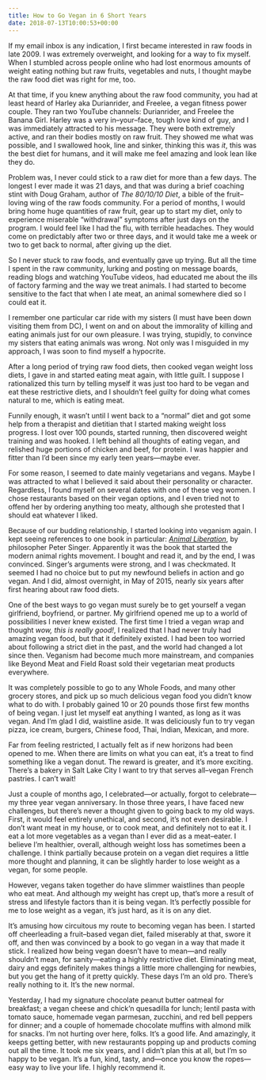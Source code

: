 ```yaml
---
title: How to Go Vegan in 6 Short Years
date: 2018-07-13T10:00:53+00:00
---
```

If my email inbox is any indication, I first became interested in raw foods in late 2009. I was extremely overweight, and looking for a way to fix myself. When I stumbled across people online who had lost enormous amounts of weight eating nothing but raw fruits, vegetables and nuts, I thought maybe the raw food diet was right for me, too.

At that time, if you knew anything about the raw food community, you had at least heard of Harley aka Durianrider, and Freelee, a vegan fitness power couple. They ran two YouTube channels: Durianrider, and Freelee the Banana Girl. Harley was a very in–your–face, tough love kind of guy, and I was immediately attracted to his message. They were both extremely active, and ran their bodies mostly on raw fruit. They showed me what was possible, and I swallowed hook, line and sinker, thinking this was _it_, this was the best diet for humans, and it will make me feel amazing and look lean like they do.

Problem was, I never could stick to a raw diet for more than a few days. The longest I ever made it was 21 days, and that was during a brief coaching stint with Doug Graham, author of _The 80/10/10 Diet_, a bible of the fruit–loving wing of the raw foods community. For a period of months, I would bring home huge quantities of raw fruit, gear up to start my diet, only to experience miserable &#8220;withdrawal&#8221; symptoms after just days on the program. I would feel like I had the flu, with terrible headaches. They would come on predictably after two or three days, and it would take me a week or two to get back to normal, after giving up the diet.

So I never stuck to raw foods, and eventually gave up trying. But all the time I spent in the raw community, lurking and posting on message boards, reading blogs and watching YouTube videos, had educated me about the ills of factory farming and the way we treat animals. I had started to become sensitive to the fact that when I ate meat, an animal somewhere died so I could eat it.

I remember one particular car ride with my sisters (I must have been down visiting them from DC), I went on and on about the immorality of killing and eating animals just for our own pleasure. I was trying, stupidly, to convince my sisters that eating animals was wrong. Not only was I misguided in my approach, I was soon to find myself a hypocrite.

After a long period of trying raw food diets, then cooked vegan weight loss diets, I gave in and started eating meat again, with little guilt. I suppose I rationalized this turn by telling myself it was just too hard to be vegan and eat these restrictive diets, and I shouldn&#8217;t feel guilty for doing what comes natural to me, which is eating meat.

Funnily enough, it wasn&#8217;t until I went back to a &#8220;normal&#8221; diet and got some help from a therapist and dietitian that I started making weight loss progress. I lost over 100 pounds, started running, then discovered weight training and was hooked. I left behind all thoughts of eating vegan, and relished huge portions of chicken and beef, for protein. I was happier and fitter than I&#8217;d been since my early teen years—maybe ever.

For some reason, I seemed to date mainly vegetarians and vegans. Maybe I was attracted to what I believed it said about their personality or character. Regardless, I found myself on several dates with one of these veg women. I chose restaurants based on their vegan options, and I even tried not to offend her by ordering anything too meaty, although she protested that I should eat whatever I liked.

Because of our budding relationship, I started looking into veganism again. I kept seeing references to one book in particular: _[Animal Liberation][1]_, by philosopher Peter Singer. Apparently it was the book that started the modern animal rights movement. I bought and read it, and by the end, I was convinced. Singer&#8217;s arguments were strong, and I was checkmated. It seemed I had no choice but to put my newfound beliefs in action and go vegan. And I did, almost overnight, in May of 2015, nearly six years after first hearing about raw food diets.

One of the best ways to go vegan must surely be to get yourself a vegan girlfriend, boyfriend, or partner. My girlfriend opened me up to a world of possibilities I never knew existed. The first time I tried a vegan wrap and thought _wow, this is really good!_, I realized that I had never truly had amazing vegan food, but that it definitely existed. I had been too worried about following a strict diet in the past, and the world had changed a lot since then. Veganism had become much more mainstream, and companies like Beyond Meat and Field Roast sold their vegetarian meat products everywhere.

It was completely possible to go to any Whole Foods, and many other grocery stores, and pick up so much delicious vegan food you didn&#8217;t know what to do with. I probably gained 10 or 20 pounds those first few months of being vegan. I just let myself eat anything I wanted, as long as it was vegan. And I&#8217;m glad I did, waistline aside. It was deliciously fun to try vegan pizza, ice cream, burgers, Chinese food, Thai, Indian, Mexican, and more.

Far from feeling restricted, I actually felt as if new horizons had been opened to me. When there are limits on what you can eat, it&#8217;s a treat to find something like a vegan donut. The reward is greater, and it&#8217;s more exciting. There&#8217;s a bakery in Salt Lake City I want to try that serves all–vegan French pastries. I can&#8217;t wait!

Just a couple of months ago, I celebrated—or actually, forgot to celebrate—my three year vegan anniversary. In those three years, I have faced new challenges, but there&#8217;s never a thought given to going back to my old ways. First, it would feel entirely unethical, and second, it&#8217;s not even desirable. I don&#8217;t want meat in my house, or to cook meat, and definitely not to eat it. I eat a lot more vegetables as a vegan than I ever did as a meat–eater. I believe I&#8217;m healthier, overall, although weight loss has sometimes been a challenge. I think partially because protein on a vegan diet requires a little more thought and planning, it can be slightly harder to lose weight as a vegan, for some people.

However, vegans taken together do have slimmer waistlines than people who eat meat. And although my weight has crept up, that&#8217;s more a result of stress and lifestyle factors than it is being vegan. It&#8217;s perfectly possible for me to lose weight as a vegan, it&#8217;s just hard, as it is on any diet.

It&#8217;s amusing how circuitous my route to becoming vegan has been. I started off cheerleading a fruit–based vegan diet, failed miserably at that, swore it off, and then was convinced by a book to go vegan in a way that made it stick. I realized how being vegan doesn&#8217;t have to mean—and really shouldn&#8217;t mean, for sanity—eating a highly restrictive diet. Eliminating meat, dairy and eggs definitely makes things a little more challenging for newbies, but you get the hang of it pretty quickly. These days I&#8217;m an old pro. There&#8217;s really nothing to it. It&#8217;s the new normal.

Yesterday, I had my signature chocolate peanut butter oatmeal for breakfast; a vegan cheese and chick&#8217;n quesadilla for lunch; lentil pasta with tomato sauce, homemade vegan parmesan, zucchini, and red bell peppers for dinner; and a couple of homemade chocolate muffins with almond milk for snacks. I&#8217;m not hurting over here, folks. It&#8217;s a good life. And amazingly, it keeps getting better, with new restaurants popping up and products coming out all the time. It took me six years, and I didn&#8217;t plan this at all, but I&#8217;m so happy to be vegan. It&#8217;s a fun, kind, tasty, and—once you know the ropes—easy way to live your life. I highly recommend it.

 [1]: https://www.amazon.com/Animal-Liberation-Definitive-Classic-Movement/dp/0061711306/ref=sr_1_1?ie=UTF8&qid=1531309875&sr=8-1&keywords=animal+liberation